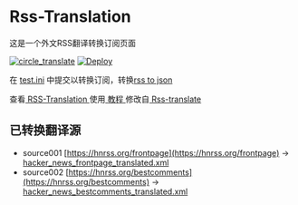 # Rss-Translation

这是一个外文RSS翻译转换订阅页面 

[![circle_translate](https://github.com/liarchgh/Rss-Translation/actions/workflows/circle_translate.yml/badge.svg)](https://github.com/liarchgh/Rss-Translation/actions/workflows/circle_translate.yml)
[![Deploy](https://github.com/liarchgh/Rss-Translation/actions/workflows/jekyll-gh-pages.yml/badge.svg)](https://github.com/liarchgh/Rss-Translation/actions/workflows/jekyll-gh-pages.yml)

在 [test.ini](https://github.com/liarchgh/Rss-Translation/blob/main/test.ini) 中提交以转换订阅，转换[rss to json](https://rss2json.com/)

查看[ RSS-Translation ](https://liarchgh.github.io/RSS-Translation)使用[ 教程 ](https://www.tjsky.net/tutorial/644)修改自[ Rss-translate ](https://github.com/rcy1314/Rss-Translation/)

## 已转换翻译源

 - source001 [https://hnrss.org/frontpage](https://hnrss.org/frontpage) -> [hacker_news_frontpage_translated.xml](rss/hacker_news_frontpage_translated.xml)
 - source002 [https://hnrss.org/bestcomments](https://hnrss.org/bestcomments) -> [hacker_news_bestcomments_translated.xml](rss/hacker_news_bestcomments_translated.xml)
